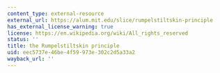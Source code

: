 ```yaml
---
content_type: external-resource
external_url: https://alum.mit.edu/slice/rumpelstiltskin-principle
has_external_license_warning: true
license: https://en.wikipedia.org/wiki/All_rights_reserved
status: ''
title: the Rumpelstiltskin principle
uid: eec5737e-46be-4f59-973e-302c2d5a33a2
wayback_url: ''
---
```

